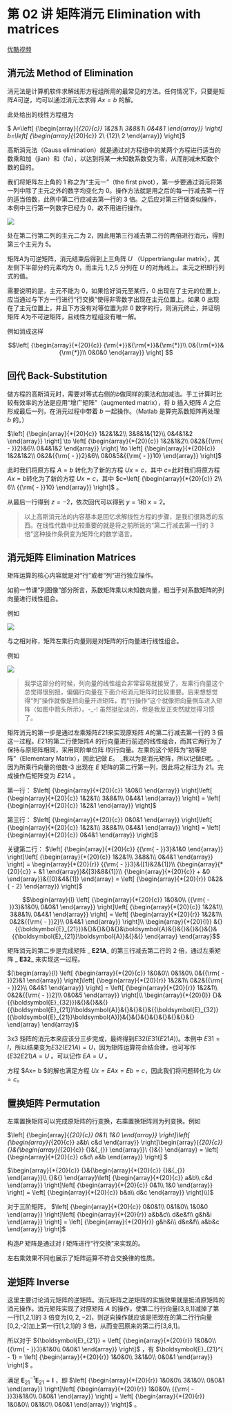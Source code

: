 ﻿# **第 02 讲 矩阵消元 Elimination with matrices**

[优酷视频](https://link.zhihu.com/?target=https%3A//v.youku.com/v_show/id_XNDA0MjQzMjY0.html%3Fspm%3Da2h0k.11417342.soresults.dselectbutton%26s%3D46136e60aecd11e19013)

## **消元法 Method of Elimination**

消元法是计算机软件求解线形方程组所用的最常见的方法。任何情况下，只要是矩阵$A$可逆，均可以通过消元法求得 $Ax=b$ 的解。  

此处给出的线性方程组为

$ A=\left[ {\begin{array}{*{20}{c}} 1&2&1\\ 3&8&1\\ 0&4&1 \end{array}} \right]   b=\left[ {\begin{array}{*{20}{c}} 2\\ {12}\\ 2 \end{array}} \right]$ 

高斯消元法（Gauss elimination）就是通过对方程组中的某两个方程进行适当的数乘和加（jian）和（fa），以达到将某一未知数系数变为零，从而削减未知数个数的目的。

我们将矩阵左上角的 1 称之为“主元一”（the first pivot），第一步要通过消元将第一列中除了主元之外的数字均变化为 0。操作方法就是用之后的每一行减去第一行的适当倍数，此例中第二行应减去第一行的 3 倍。之后应对第三行做类似操作，本例中三行第一列数字已经为 0，故不用进行操作。

![](https://pic4.zhimg.com/v2-61339d2c149cd27fa1534f14955b59cb_b.jpg)

处在第二行第二列的主元二为 2，因此用第三行减去第二行的两倍进行消元，得到第三个主元为 5。

矩阵$A$为可逆矩阵，消元结束后得到上三角阵 $U$ （Uppertriangular matrix），其左侧下半部分的元素均为 0，而主元 1,2,5 分列在 $U$ 的对角线上。主元之积即行列式的值。

需要说明的是，主元不能为 0，如果恰好消元至某行，0 出现在了主元的位置上，应当通过与下方一行进行“行交换”使得非零数字出现在主元位置上。如果 0 出现在了主元位置上，并且下方没有对等位置为非 0 数字的行，则消元终止，并证明矩阵 $A$为不可逆矩阵，且线性方程组没有唯一解。

例如消成这样

 $$\left[ {\begin{array}{*{20}{c}} {\rm{*}}&{\rm{*}}&{\rm{*}}\\ 0&{\rm{*}}&{\rm{*}}\\ 0&0&0 \end{array}} \right] $$

## **回代 Back-Substitution**

做方程的高斯消元时，需要对等式右侧的$b$做同样的乘法和加减法。手工计算时比较有效率的方法是应用“增广矩阵”（augmented matrix），将 $b$ 插入矩阵 $A$ 之后形成最后一列，在消元过程中带着 $b$ 一起操作。（Matlab 是算完系数矩阵再处理 $b$ 的。）

$\left[ {\begin{array}{*{20}{c}} 1&2&1&2\\ 3&8&1&{12}\\ 0&4&1&2 \end{array}} \right] \to \left[ {\begin{array}{*{20}{c}} 1&2&1&2\\ 0&2&{{\rm{ - }}2}&6\\ 0&4&1&2 \end{array}} \right] \to \left[ {\begin{array}{*{20}{c}} 1&2&1&2\\ 0&2&{{\rm{ - }}2}&6\\ 0&0&5&{{\rm{ - }}10} \end{array}} \right]$ 

此时我们将原方程 $A=b$ 转化为了新的方程 $Ux = c$，其中 $c$=此时我们将原方程 $A x = b$转化为了新的方程 $Ux = c$，其中 $c=\left[ {\begin{array}{*{20}{c}} 2\\ 6\\ {{\rm{ - }}10} \end{array}} \right]$ 。

从最后一行得到 $z=-2$，依次回代可以得到 $y=1$和 $x=2$。

> 以上高斯消元法的内容基本是回忆求解线性方程的步骤，是我们很熟悉的东西。在线性代数中比较重要的就是将之前所说的“第二行减去第一行的 3 倍”这种操作条例变为矩阵化的数学语言。

## **消元矩阵 Elimination Matrices**

矩阵运算的核心内容就是对“行”或者“列”进行独立操作。

如前一节课“列图像”部分所言，系数矩阵乘以未知数向量，相当于对系数矩阵的列向量进行线性组合。

例如

![](https://pic2.zhimg.com/v2-c52123cd6c73a47aac1dee794ec13b1d_b.jpg)

与之相对称，矩阵左乘行向量则是对矩阵的行向量进行线性组合。

例如

![](https://pic1.zhimg.com/v2-89967b7b08509860ad3c77e1df55d138_b.jpg)

> 我学这部分的时候，列向量的线性组合非常容易就接受了，左乘行向量这个总觉得很别扭，偏偏行向量在下面介绍消元矩阵时比较重要。后来想想觉得“列”操作就像是把向量开进矩阵，而“行操作”这个就像把向量倒车进入矩阵（如图中箭头所示）。-_-! 虽然挺扯淡的，但是我反正突然就觉得习惯了。

矩阵消元的第一步是通过左乘矩阵$E21$来实现原矩阵 $A$的第二行减去第一行的 3 倍这一过程。$E21$的第二行使矩阵$A$ 的行向量进行前述的线性组合，而其它两行为了保持与原矩阵相同，采用同阶单位阵 $I$的行向量。左乘的这个矩阵为“初等矩阵”（Elementary Matrix），因此记做 $E$。 _我以为是消元矩阵，所以记做$E$呢。_因为所乘行向量的倍数-3 出现在 $E$ 矩阵的第二行第一列，因此将之标注为 21。完成操作后矩阵变为 $E21A$ 。

第一行： $\left[ {\begin{array}{*{20}{c}} 1&0&0 \end{array}} \right]\left[ {\begin{array}{*{20}{c}} 1&2&1\\ 3&8&1\\ 0&4&1 \end{array}} \right] = \left[ {\begin{array}{*{20}{c}} 1&2&1 \end{array}} \right]$ 

第三行： $\left[ {\begin{array}{*{20}{c}} 0&0&1 \end{array}} \right]\left[ {\begin{array}{*{20}{c}} 1&2&1\\ 3&8&1\\ 0&4&1 \end{array}} \right] = \left[ {\begin{array}{*{20}{c}} 0&4&1 \end{array}} \right]$ 

关键第二行： $\left[ {\begin{array}{*{20}{c}} {{\rm{ - }}3}&1&0 \end{array}} \right]\left[ {\begin{array}{*{20}{c}} 1&2&1\\ 3&8&1\\ 0&4&1 \end{array}} \right] = \begin{array}{*{20}{r}} {{\rm{ - }}3}&{[1}&2&{1]}\\ {\begin{array}{*{20}{c}} + &1 \end{array}}&{[3}&8&{1]}\\ {\begin{array}{*{20}{c}} + &0 \end{array}}&{[0}&4&{1]} \end{array} = \left[ {\begin{array}{*{20}{r}} 0&2&{ - 2} \end{array}} \right]$ 

$$\begin{array}{l} \left[ {\begin{array}{*{20}{c}} 1&0&0\\ {{\rm{ - }}3}&1&0\\ 0&0&1 \end{array}} \right]\left[ {\begin{array}{*{20}{c}} 1&2&1\\ 3&8&1\\ 0&4&1 \end{array}} \right] = \left[ {\begin{array}{*{20}{r}} 1&2&1\\ 0&2&{{\rm{ - }}2}\\ 0&4&1 \end{array}} \right]\\ \begin{array}{*{20}{l}} &{}{{\boldsymbol{E}_{21}}}&{}&{}&{}&{}&\boldsymbol{A}&{}&{}&{}&{}&{}&{{\boldsymbol{E}_{21}}\boldsymbol{A}}&{}&{} \end{array} \end{array}$$

矩阵消元的第二步是完成矩阵 _ **E21A**_ 的第三行减去第二行的 2 倍，通过左乘矩阵 _ **E32**_ 来实现这一过程。

$[\begin{array}{l} \left[ {\begin{array}{*{20}{c}} 1&0&0\\ 0&1&0\\ 0&{{\rm{ - }}2}&1 \end{array}} \right]\left[ {\begin{array}{*{20}{r}} 1&2&1\\ 0&2&{{\rm{ - }}2}\\ 0&4&1 \end{array}} \right] = \left[ {\begin{array}{*{20}{r}} 1&2&1\\ 0&2&{{\rm{ - }}2}\\ 0&0&5 \end{array}} \right]\\ \begin{array}{*{20}{l}} {}&{{\boldsymbol{E}_{32}}}&{}&{}&&{}{{\boldsymbol{E}_{21}}\boldsymbol{A}}&{}&{}&{}&{{\boldsymbol{E}_{32}}({\boldsymbol{E}_{21}}\boldsymbol{A})}&{}&{}&{}&{}&{}&{}&{}&{} \end{array} \end{array}$

3x3 矩阵的消元本来应该分三步完成，最终得到$E32 (  E31  ( E21A  ))$。本例中 $E31=I$，所以结果变为$E32(E21 A )= U$，因为矩阵运算符合结合律，也可写作$(E32 E21) A= U$ 。可以记作 $EA =  U$ 。

方程 $Ax= b $的解也满足方程 $U x= EAx= E b= c$，因此我们将问题转化为 $Ux= c$。

## **置换矩阵 Permutation**

左乘置换矩阵可以完成原矩阵的行变换，右乘置换矩阵则为列变换。例如

$\left[ {\begin{array}{*{20}{c}} 0&1\\ 1&0 \end{array}} \right]\left[ {\begin{array}{*{20}{c}} a&b\\ c&d \end{array}} \right]\begin{array}{*{20}{c}} {}&{\begin{array}{*{20}{c}} {}&{_{}} \end{array}}\\ {}&{} \end{array} = \left[ {\begin{array}{*{20}{c}} c&d\\ a&b \end{array}} \right] $ 

$\begin{array}{*{20}{c}} {}&{\begin{array}{*{20}{c}} {}&{_{}} \end{array}}\\ {}&{} \end{array}\left[ {\begin{array}{*{20}{c}} a&b\\ c&d \end{array}} \right]\left[ {\begin{array}{*{20}{c}} 0&1\\ 1&0 \end{array}} \right] = \left[ {\begin{array}{*{20}{c}} b&a\\ d&c \end{array}} \right]\\]$ 

对于三阶矩阵， $\left[ {\begin{array}{*{20}{c}} 0&0&1\\ 0&1&0\\ 1&0&0 \end{array}} \right]\left[ {\begin{array}{*{20}{r}} a&b&c\\ d&e&f\\ g&h&i \end{array}} \right] = \left[ {\begin{array}{*{20}{r}} g&h&i\\ d&e&f\\ a&b&c \end{array}} \right]$ 

构造$P$ 矩阵是通过对 $I$ 矩阵进行“行交换”来实现的。

左右乘效果不同也展示了矩阵运算不符合交换律的性质。

## **逆矩阵 Inverse**

这里主要讨论消元矩阵的逆矩阵。消元矩阵之逆矩阵的实施效果就是抵消原矩阵的消元操作。消元矩阵实现了对原矩阵 $A$ 的操作，使第二行行向量[3,8,1]减掉了第一行[1,2,1]的 3 倍变为$[0,2,-2]$，则逆向操作就应该是把现在的第二行行向量[0,2,-2]加上第一行[1,2,1]的 3 倍，从而变回原来的第二行[3,8,1]。

所以对于 ${\boldsymbol{E}_{21}} = \left[ {\begin{array}{*{20}{r}} 1&0&0\\ {{\rm{ - }}3}&1&0\\ 0&0&1 \end{array}} \right]$ ，有 $\boldsymbol{E}_{21}^{ - 1} = \left[ {\begin{array}{*{20}{r}} 1&0&0\\ 3&1&0\\ 0&0&1 \end{array}} \right]$ 。

满足 $\boldsymbol{E}_{21}^{ - 1}{\boldsymbol{E}_{21}} =\boldsymbol{I}$ ，即 $\left[ {\begin{array}{*{20}{r}} 1&0&0\\ 3&1&0\\ 0&0&1 \end{array}} \right]\left[ {\begin{array}{*{20}{r}} 1&0&0\\ {{\rm{ - }}3}&1&0\\ 0&0&1 \end{array}} \right] = \left[ {\begin{array}{*{20}{r}} 1&0&0\\ 0&1&0\\ 0&0&1 \end{array}} \right]$ 。
